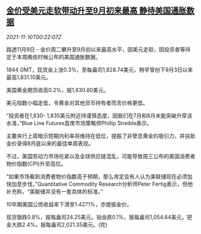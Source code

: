 <!--1636504262000-->
[金价受美元走软带动升至9月初来最高 静待美国通胀数据](https://cn.reuters.com/article/precious-metals-1109-tues-idCNKBS2HV00Z)
------

<div><i>2021-11-10T00:22:07Z</i></div><p>路透11月9日 - 金价周二攀升至9月初以来最高水平，因美元走软，因投资者等待定于本周晚些时候公布的美国通胀数据。</p><p>1844 GMT，现货金上涨0.3%，至每盎司1,828.74美元，稍早曾创下9月3日以来最高1,831.10美元。</p><p>美国黄金期货收高0.2%，报1,830.80美元。</p><p>美元指数小幅走低，令黄金对其他货币持有者而言价格更低。</p><p>“投资者在1,830- 1,835美元附近持谨慎态度，因我们在7月和8月未能突破升穿该水准，”Blue Line Futures首席市场策略师Phillip Streible表示。</p><p>主要央行上周暗示短期内利率将维持在低位，提振了非孽息黄金的吸引力，并扶助金价录得8月底以来的最佳单周表现。</p><p>不过，美国劳动力市场吃紧以及全球供应链混乱，可能导致周三公布的美国消费者物价指数(CPI)升至高位。</p><p>“如果市场看到消费者物价指数高于预期，那么肯定会有人认为美联储现在必须加快加息步伐，”Quantitative Commodity Research分析师Peter Fertig表示，但他补充称，“美联储并没有一套具体的标准。”</p><p>10年期美国公债收益率下滑至1.4271%，亦提振金价。</p><p>现货银跌0.8%，报每盎司24.25美元，铂金跌0.1%，报每盎司1,054.64美元，钯金大跌2.4%，报每盎司2,021.35美元。(完)</p>
